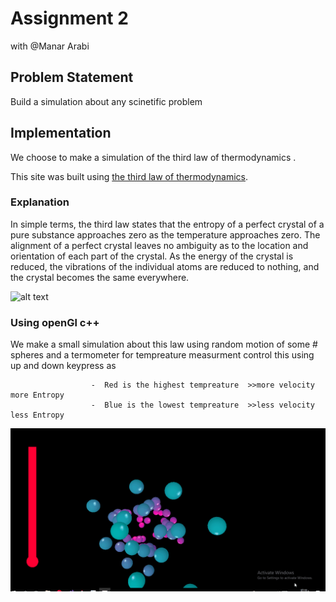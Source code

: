 

# Assignment 2

with @Manar Arabi

## Problem Statement

Build a simulation about any scinetific problem 
  
 ## Implementation
  
  We choose to make a simulation of the third law of thermodynamics .
  
  
This site was built using [the third law of thermodynamics](https://en.wikipedia.org/wiki/Third_law_of_thermodynamics).

 ### Explanation

In simple terms, the third law states that the entropy of a perfect crystal of a pure substance approaches zero as the temperature approaches zero. The alignment of a perfect crystal leaves no ambiguity as to the location and orientation of each part of the crystal. As the energy of the crystal is reduced, the vibrations of the individual atoms are reduced to nothing, and the crystal becomes the same everywhere.

![alt text](https://github.com/Wafaaismail/ComputerGraphics-OpenGL/blob/master/Third%20Law%20of%20Thermodyn/Laws-of-Thermodynamics-1600X900%20(1).png)

### Using openGl c++

We make a small simulation about this law using random motion of some # spheres and a termometer for tempreature measurment control this using up and down keypress as


                      -  Red is the highest tempreature  >>more velocity more Entropy
                      -  Blue is the lowest tempreature  >>less velocity less Entropy
 ![](d.gif)






